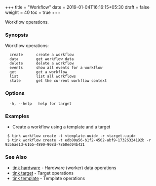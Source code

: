 +++
title = "Workflow"
date = 2019-01-04T16:16:15+05:30
draft = false
weight = 40
toc = true
+++

Workflow operations.

### Synopsis

Workflow operations:
```shell
  create      create a workflow
  data        get workflow data
  delete      delete a workflow
  events      show all events for a workflow
  get         get a workflow
  list        list all workflows
  state       get the current workflow context
```

### Options

```
  -h, --help   help for target
```

### Examples

 - Create a workflow using a template and a target
 ```shell
  $ tink workflow create -t <template-uuid> -r <target-uuid>
  $ tink workflow create -t edb80a56-b1f2-4502-abf9-17326324192b -r 9356ae1d-6165-4890-908d-7860ed04b421
 ```

### See Also
 - [tink hardware](/cli-reference/hardware/) - Hardware (worker) data operations 
 - [tink target](/cli-reference/target/) - Target operations
 - [tink template](/cli-reference/template/) - Template operations

